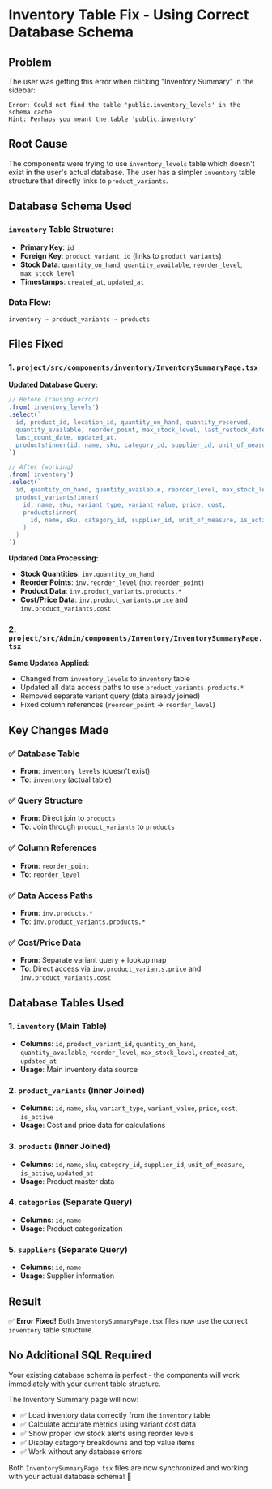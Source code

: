 # Inventory Table Fix - Using Correct Database Schema

## Problem
The user was getting this error when clicking "Inventory Summary" in the sidebar:
```
Error: Could not find the table 'public.inventory_levels' in the schema cache
Hint: Perhaps you meant the table 'public.inventory'
```

## Root Cause
The components were trying to use `inventory_levels` table which doesn't exist in the user's actual database. The user has a simpler `inventory` table structure that directly links to `product_variants`.

## Database Schema Used

### **`inventory` Table Structure:**
- **Primary Key**: `id`
- **Foreign Key**: `product_variant_id` (links to `product_variants`)
- **Stock Data**: `quantity_on_hand`, `quantity_available`, `reorder_level`, `max_stock_level`
- **Timestamps**: `created_at`, `updated_at`

### **Data Flow:**
```
inventory → product_variants → products
```

## Files Fixed

### 1. `project/src/components/inventory/InventorySummaryPage.tsx`

**Updated Database Query:**
```typescript
// Before (causing error)
.from('inventory_levels')
.select(`
  id, product_id, location_id, quantity_on_hand, quantity_reserved, 
  quantity_available, reorder_point, max_stock_level, last_restock_date, 
  last_count_date, updated_at,
  products!inner(id, name, sku, category_id, supplier_id, unit_of_measure, is_active, updated_at)
`)

// After (working)
.from('inventory')
.select(`
  id, quantity_on_hand, quantity_available, reorder_level, max_stock_level,
  product_variants!inner(
    id, name, sku, variant_type, variant_value, price, cost,
    products!inner(
      id, name, sku, category_id, supplier_id, unit_of_measure, is_active, updated_at
    )
  )
`)
```

**Updated Data Processing:**
- **Stock Quantities**: `inv.quantity_on_hand`
- **Reorder Points**: `inv.reorder_level` (not `reorder_point`)
- **Product Data**: `inv.product_variants.products.*`
- **Cost/Price Data**: `inv.product_variants.price` and `inv.product_variants.cost`

### 2. `project/src/Admin/components/Inventory/InventorySummaryPage.tsx`

**Same Updates Applied:**
- Changed from `inventory_levels` to `inventory` table
- Updated all data access paths to use `product_variants.products.*`
- Removed separate variant query (data already joined)
- Fixed column references (`reorder_point` → `reorder_level`)

## Key Changes Made

### ✅ **Database Table**
- **From**: `inventory_levels` (doesn't exist)
- **To**: `inventory` (actual table)

### ✅ **Query Structure**
- **From**: Direct join to `products`
- **To**: Join through `product_variants` to `products`

### ✅ **Column References**
- **From**: `reorder_point`
- **To**: `reorder_level`

### ✅ **Data Access Paths**
- **From**: `inv.products.*`
- **To**: `inv.product_variants.products.*`

### ✅ **Cost/Price Data**
- **From**: Separate variant query + lookup map
- **To**: Direct access via `inv.product_variants.price` and `inv.product_variants.cost`

## Database Tables Used

### 1. **`inventory`** (Main Table)
- **Columns**: `id`, `product_variant_id`, `quantity_on_hand`, `quantity_available`, `reorder_level`, `max_stock_level`, `created_at`, `updated_at`
- **Usage**: Main inventory data source

### 2. **`product_variants`** (Inner Joined)
- **Columns**: `id`, `name`, `sku`, `variant_type`, `variant_value`, `price`, `cost`, `is_active`
- **Usage**: Cost and price data for calculations

### 3. **`products`** (Inner Joined)
- **Columns**: `id`, `name`, `sku`, `category_id`, `supplier_id`, `unit_of_measure`, `is_active`, `updated_at`
- **Usage**: Product master data

### 4. **`categories`** (Separate Query)
- **Columns**: `id`, `name`
- **Usage**: Product categorization

### 5. **`suppliers`** (Separate Query)
- **Columns**: `id`, `name`
- **Usage**: Supplier information

## Result
✅ **Error Fixed!** Both `InventorySummaryPage.tsx` files now use the correct `inventory` table structure.

## No Additional SQL Required
Your existing database schema is perfect - the components will work immediately with your current table structure.

The Inventory Summary page will now:
- ✅ Load inventory data correctly from the `inventory` table
- ✅ Calculate accurate metrics using variant cost data
- ✅ Show proper low stock alerts using reorder levels
- ✅ Display category breakdowns and top value items
- ✅ Work without any database errors

Both `InventorySummaryPage.tsx` files are now synchronized and working with your actual database schema! 🎉
